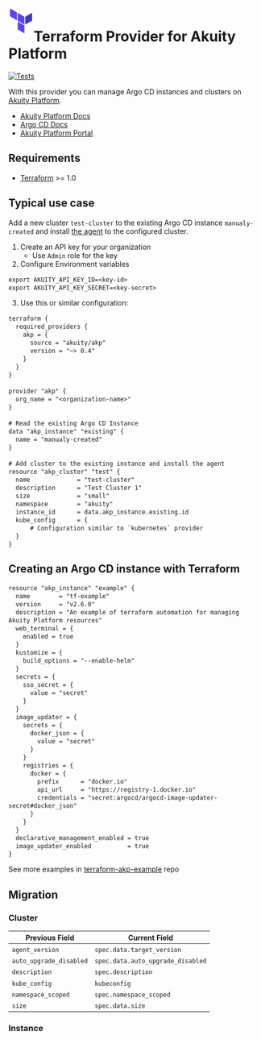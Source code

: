 <a href="https://terraform.io">
    <img src=".github/tf.png" alt="Terraform logo" title="Terraform" align="left" height="50" />
</a>

# Terraform Provider for Akuity Platform
[![Tests](https://github.com/akuity/terraform-provider-akp/actions/workflows/test.yml/badge.svg?branch=main)](https://github.com/akuity/terraform-provider-akp/actions/workflows/test.yml)

With this provider you can manage Argo CD instances and clusters on [Akuity Platform](https://akuity.io/akuity-platform/).

* [Akuity Platform Docs](https://docs.akuity.io/)
* [Argo CD Docs](https://argo-cd.readthedocs.io/)
* [Akuity Platform Portal](https://akuity.cloud/)

## Requirements

- [Terraform](https://www.terraform.io/downloads.html) >= 1.0

## Typical use case
 Add a new cluster `test-cluster` to the existing Argo CD instance `manualy-created` and install [the agent](https://docs.akuity.io/akuity-platform/agent) to the configured cluster.

1. Create an API key for your organization
   * Use `Admin` role for the key
2. Configure Environment variables
  ```shell
  export AKUITY_API_KEY_ID=<key-id>
  export AKUITY_API_KEY_SECRET=<key-secret>
  ```
3. Use this or similar configuration:
  ```hcl
  terraform {
    required_providers {
      akp = {
        source = "akuity/akp"
        version = "~> 0.4"
      }
    }
  }

  provider "akp" {
    org_name = "<organization-name>"
  }

  # Read the existing Argo CD Instance
  data "akp_instance" "existing" {
    name = "manualy-created"
  }

  # Add cluster to the existing instance and install the agent
  resource "akp_cluster" "test" {
    name             = "test-cluster"
    description      = "Test Cluster 1"
    size             = "small"
    namespace        = "akuity"
    instance_id      = data.akp_instance.existing.id
    kube_config      = {
        # Configuration similar to `kubernetes` provider
    }
  }
  ```

## Creating an Argo CD instance with Terraform

``` hcl
resource "akp_instance" "example" {
  name        = "tf-example"
  version     = "v2.6.0"
  description = "An example of terraform automation for managing Akuity Platform resources"
  web_terminal = {
    enabled = true
  }
  kustomize = {
    build_options = "--enable-helm"
  }
  secrets = {
    sso_secret = {
      value = "secret"
    }
  }
  image_updater = {
    secrets = {
      docker_json = {
        value = "secret"
      }
    }
    registries = {
      docker = {
        prefix      = "docker.io"
        api_url     = "https://registry-1.docker.io"
        credentials = "secret:argocd/argocd-image-updater-secret#docker_json"
      }
    }
  }
  declarative_management_enabled = true
  image_updater_enabled          = true
}
```

See more examples in [terraform-akp-example](https://github.com/akuity/terraform-akp-example) repo

## Migration
### Cluster
| Previous Field          | Current Field                     |
|-------------------------|-----------------------------------|
| `agent_version`         | `spec.data.target_version`        |
| `auto_upgrade_disabled` | `spec.data.auto_upgrade_disabled` |
| `description`           | `spec.description`                |
| `kube_config`           | `kubeconfig`                      |
| `namespace_scoped`      | `spec.namespace_scoped`           |
| `size`                  | `spec.data.size`                  |

### Instance
